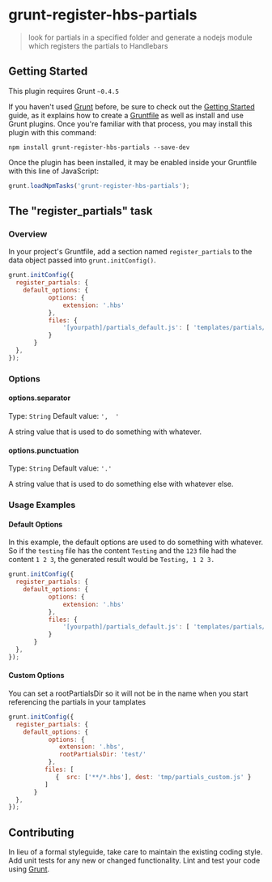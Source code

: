 # grunt-register-hbs-partials

> look for partials in a specified folder and generate a nodejs module which registers the partials to Handlebars

## Getting Started
This plugin requires Grunt `~0.4.5`

If you haven't used [Grunt](http://gruntjs.com/) before, be sure to check out the [Getting Started](http://gruntjs.com/getting-started) guide, as it explains how to create a [Gruntfile](http://gruntjs.com/sample-gruntfile) as well as install and use Grunt plugins. Once you're familiar with that process, you may install this plugin with this command:

```shell
npm install grunt-register-hbs-partials --save-dev
```

Once the plugin has been installed, it may be enabled inside your Gruntfile with this line of JavaScript:

```js
grunt.loadNpmTasks('grunt-register-hbs-partials');
```

## The "register_partials" task

### Overview
In your project's Gruntfile, add a section named `register_partials` to the data object passed into `grunt.initConfig()`.

```js
grunt.initConfig({
  register_partials: {
    default_options: {
           options: {
               extension: '.hbs' 
           },
           files: {
               '[yourpath]/partials_default.js': [ 'templates/partials/footer.hbs', 'templates/partials/footer.hbs']
           }
       }
  },
});
```

### Options

#### options.separator
Type: `String`
Default value: `',  '`

A string value that is used to do something with whatever.

#### options.punctuation
Type: `String`
Default value: `'.'`

A string value that is used to do something else with whatever else.

### Usage Examples

#### Default Options
In this example, the default options are used to do something with whatever. So if the `testing` file has the content `Testing` and the `123` file had the content `1 2 3`, the generated result would be `Testing, 1 2 3.`

```js
grunt.initConfig({
  register_partials: {
    default_options: {
           options: {
               extension: '.hbs' 
           },
           files: {
               '[yourpath]/partials_default.js': [ 'templates/partials/footer.hbs', 'templates/partials/footer.hbs']
           }
       }
  },
});
```

#### Custom Options

You can set a rootPartialsDir so it will not be in the name when you start referencing the partials in your tamplates

```js
grunt.initConfig({
  register_partials: {
    default_options: {
           options: {
              extension: '.hbs',
              rootPartialsDir: 'test/'
           },
          files: [
             {  src: ['**/*.hbs'], dest: 'tmp/partials_custom.js' }
          ]
       }
  },
});
```

## Contributing
In lieu of a formal styleguide, take care to maintain the existing coding style. Add unit tests for any new or changed functionality. Lint and test your code using [Grunt](http://gruntjs.com/).
